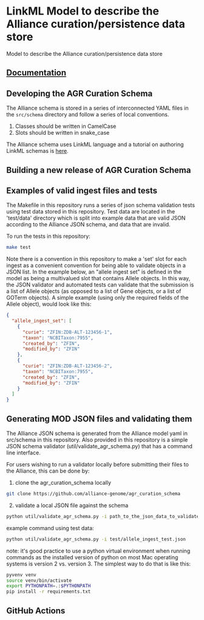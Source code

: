 # LinkML Model to describe the Alliance curation/persistence data store
Model to describe the Alliance curation/persistence data store

## [Documentation](https://alliance-genome.github.io/agr_curation_schema/)

## Developing the AGR Curation Schema 

The Alliance schema is stored in a series of interconnected YAML files in the  `src/schema` directory and follow
a series of local conventions.    

1. Classes should be written in CamelCase
2. Slots should be written in snake_case


The Alliance schema uses LinkML language and a tutorial on authoring LinkML schemas is [here](https://linkml.io/linkml/intro/tutorial.html). 

## Building a new release of AGR Curation Schema

## Examples of valid ingest files and tests

The Makefile in this repository runs a series of json schema validation tests using test data stored in this repository.
Test data are located in the 'test/data' directory which is split into example data that are valid JSON according
to the Alliance JSON schema, and data that are invalid.  

To run the tests in this repository:
```bash
make test
```

Note there is a convention in this repository to make a 'set' slot for each ingest as a convenient convention for 
being able to validate objects in a JSON list.  In the example below, an "allele ingest set" is defined in the 
model as being a multivalued slot that contains Allele objects.  In this way, the JSON validator and automated
tests can validate that the submission is a list of Allele objects (as opposed to a list of Gene objects, or a 
list of GOTerm objects).  A simple example (using only the required fields of the Allele object), would look like this:

```json
{
  "allele_ingest_set": [
    {
      "curie": "ZFIN:ZDB-ALT-123456-1",
      "taxon": "NCBITaxon:7955",
      "created_by": "ZFIN",
      "modified_by": "ZFIN"
    },
    {
      "curie": "ZFIN:ZDB-ALT-123456-2",
      "taxon": "NCBITaxon:7955",
      "created_by": "ZFIN",
      "modified_by": "ZFIN"
    }
  ]
}
```


## Generating MOD JSON files and validating them

The Alliance JSON schema is generated from the Alliance model yaml in src/schema in this repository.  Also provided in 
this repository is a simple JSON schema validator (util/validate_agr_schema.py) that has a command line interface.

For users wishing to run a validator locally before submitting their files to the Alliance, this can be done by:

1. clone the agr_curation_schema locally 
```bash
git clone https://github.com/alliance-genome/agr_curation_schema
```

2. validate a local JSON file against the schema
```bash
python util/validate_agr_schema.py -i path_to_the_json_data_to_validate
```

example command using test data:
```bash
python util/validate_agr_schema.py -i test/allele_ingest_test.json
```

note: it's good practice to use a python virtual environment when running commands as the installed version of python
on most Mac operating systems is version 2 vs. version 3.  The simplest way to do that is like this:
```bash
pyvenv venv
source venv/bin/activate
export PYTHONPATH=.:$PYTHONPATH
pip install -r requirements.txt
```

## GitHub Actions

